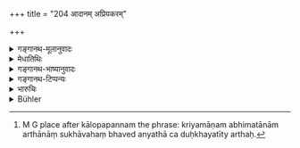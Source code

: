 +++
title = "204 आदानम् अप्रियकरम्"

+++

<details><summary>गङ्गानथ-मूलानुवादः</summary>

The seizing of desirable property is productive of displeasure, and the giving of it is productive of pleasure; each is commended if done at the proper time.—(204).
</details>

<details><summary>मेधातिथिः</summary>

[^२९०]:
     M G: kāle yuktaṃ

आदेयस्याप्रतिपादनं नवस्य राज्ञो ऽन्यस्य **वाप्रियकरम्** अप्रीतेः कारणं हेतुः । **दानं च** प्रतिदानं **प्रियकारकम्** एतद् उभयं बहुश एवं प्रसिद्धम् अपि क्रियमाणम् अभिमतानाम् अर्थानां सुखावहं भवेद् अन्यथा च दुःखयतीत्य् अर्थः[^२९१] । **कालयुक्तं** कालोपपन्नं **प्रशस्यते** । यस्माद् अपि क्वचित् काले किंचन प्रीतिं जनयति तदापि नाल्पम् अशोभनं वा प्रीतिम् उत्पादयति । तस्मात् कालम् अपेक्ष्य दानादाने कार्ये इति ॥ ७.२०४ ॥


[^२९१]:
     M G place after kālopapannam the phrase: kriyamāṇam abhimatānām arthānāṃ sukhāvahaṃ bhaved anyathā ca duḥkhayatīty arthaḥ.

_यत्किंचिद् अतिक्रान्तं वक्ष्यमाणं किंचन तत् ।_
</details>

<details><summary>गङ्गानथ-भाष्यानुवादः</summary>

The non-giving of what should he given to the new king, or to any other person, is ‘*productive of displeasure*’; it causes displeasure; and the giving of it is ‘*productive of pleasure*’. Both these facts are well known;—that the giving of what is desired causes pleasure, and the witholding of it causes pain.

^(‘)*Each is commended when done at the proper time*’;—at one time any gift however small causes pleasure, while at another time a poor gift, or a small one, causes no pleasure at all. Hence the seizing and giving away of property should be done after full consideration of the peculiarity of the time,—(204).

All that has gone before and what is going to be described below,—all this is ‘dependent’ &c. &c. (says the next verse.)
</details>

<details><summary>गङ्गानथ-टिप्पन्यः</summary>

This verse is quoted in *Vīramitrodaya*, (Rājanīti, p. 410), which adds
the following notes:—‘*Abhīpsitānām*,’ ‘required by, the king selected
from among the family of the late king, and by his
ministers,’—‘*arthānām*,’ ‘of things,’—‘*ādānam*,’ ‘the taking
away,’—which is ‘*apriyakaram*,’—‘disagreeable,’—and ‘*dānam*’, ‘giving
away’—which is ‘*priyakārakam*’ to them;—in as much as it is only if he
were fully equipped with the necessary elephants, horses and wealth that
the new king could hope to be safe against other kings, the presentation
of such things at the time of installation is ‘*kāle yuktam*,’ ‘highly
opportune,’—and hence ‘*praśasyate*,’ ‘is commended.’
</details>

<details><summary>भारुचिः</summary>

दानम् अदानं वा **कालयुक्तं** सुखयति । यथाकालं राज्ञा तद् अनुष्ठितं सर्वलोकसुखावहं भवति ॥ ७.२०४ ॥
</details>

<details><summary>Bühler</summary>

204	The seizure of desirable property which causes displeasure, and its distribution which causes pleasure, are both recommendable, (if they are) resorted to at the proper time.
</details>
